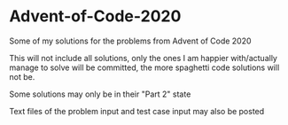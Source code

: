 # Advent-of-Code-2020
Some of my solutions for the problems from Advent of Code 2020

This will not include all solutions, only the ones I am happier with/actually manage to solve will be committed, the more spaghetti code solutions will not be.

Some solutions may only be in their "Part 2" state 

Text files of the problem input and test case input may also be posted
